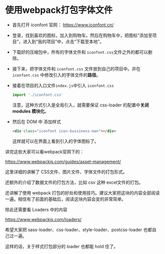 # 使用webpack打包字体文件

- 首先打开 iconfont 官网： https://www.iconfont.cn/

- 登录，找到喜欢的图标，加入到购物车。然后在购物车中，把图标“添加至项目”，进入到“我的项目”中，点击“下载至本地”。

- 下载好的压缩包中，所有的字体文件和 `iconfont.css`文件之外的都可以删除。

- 接下来，把字体文件和 `iconfont.css` 文件放到自己的项目中。并在 `iconfont.css` 中修改引入的字体文件的**路径**。

- 接着在项目的入口文件`index.js`中引入 `iconfont.css`

  ```js
  import './iconfont.css'
  ```

  注意，这种方式引入是全局引入，就需要保证 css-loader 的配置中**关闭 modules 模块化**。

- 然后在 DOM 中 添加样式

  ```html
  <div class="iconfont icon-bussiness-man"></div>
  ```

  这样就可以在界面上看到引入的字体图标了。



讲完这些大家可以看webpack官网下的：

https://www.webpackjs.com/guides/asset-management/

这里详细的讲解了 CSS文件、图片文件、字体文件的打包形式。

还额外的介绍了数据文件的打包方法，比如 csv 这种 excel文件的打包。

还讲解了使用 webpack 打包的好处和使用技巧。建议大家把这块的内容全部阅读一遍。相信有了前面的基础后，阅读这块内容会变的非常简单。



除此还需要看 Loaders 中的内容

https://www.webpackjs.com/loaders/

希望大家把 sass-loader、css-loader、style-loader、postcss-loader 也都自己过一遍。

这样的话，关于样式打包部分的 loader 也都能 hold 住了。

